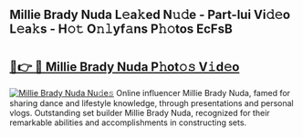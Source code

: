 ## Millie Brady Nuda L𝚎a𝚔ed N𝚞𝚍e - Part-lui Vi𝚍𝚎o L𝚎a𝚔s - H𝚘𝚝 O𝚗𝚕yf𝚊ns P𝚑𝚘tos EcFsB

# <h2><a href="http://kfb7hqc.oniu.top/?m=Millie+Brady+Nuda">🔗👉 🔴 Millie Brady Nuda P𝚑ot𝚘𝚜 V𝚒d𝚎o</a></h2>

[![Millie Brady Nuda Nu𝚍e𝚜](https://i.imgur.com/0qMVB7G.gif)](http://kfb7hqc.oniu.top/?m=Millie+Brady+Nuda)
Online influencer Millie Brady Nuda, famed for sharing dance and lifestyle knowledge, through presentations and personal vlogs. Outstanding set builder Millie Brady Nuda, recognized for their remarkable abilities and accomplishments in constructing sets.  

